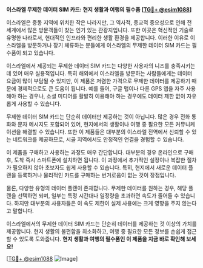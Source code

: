 **이스라엘 무제한 데이터 SIM 카드: 현지 생활과 여행의 필수품 [[TG💪+ @esim1088](https://t.me/s/esim1088)]**

이스라엘은 중동 지역에 위치한 작은 나라지만, 그 역사적, 종교적 중요성으로 인해 전 세계에서 많은 방문객들이 찾는 인기 있는 관광지입니다. 또한 이곳은 혁신적인 기술로 유명한 나라로서, 현대적인 인프라와 편리한 생활 환경을 제공합니다. 이러한 이유로 이스라엘을 방문하거나 장기 체류하는 분들에게 이스라엘의 무제한 데이터 SIM 카드는 필수품이 되고 있습니다.

이스라엘에서 제공되는 무제한 데이터 SIM 카드는 다양한 사용자의 니즈를 충족시키는 데 있어 매우 실용적입니다. 특히 해외에서 이스라엘을 방문하는 사람들에게는 데이터 요금이 많이 부담될 수 있지만, 이 제품은 저렴한 가격으로 무제한 데이터를 제공하기 때문에 경제적으로도 큰 도움이 됩니다. 예를 들어, 구글 맵이나 다른 GPS 앱을 자주 사용해야 하는 경우나, 소셜 미디어를 활발히 이용해야 하는 경우에도 데이터 제한 없이 자유롭게 사용할 수 있습니다.

무제한 데이터 SIM 카드는 단순히 데이터만 제공하는 것이 아닙니다. 많은 경우 전화 통화와 문자 메시지도 포함되어 있어, 현지에서의 생활이나 여행 중 필요한 모든 커뮤니케이션을 해결할 수 있습니다. 또한 이 제품들은 대부분의 이스라엘 전역에서 신뢰할 수 있는 네트워크를 제공하므로, 시골 지역에서도 안정적인 연결을 경험할 수 있습니다.

이 제품을 구매하고 사용하는 과정도 매우 간단합니다. 대부분의 경우 온라인으로 구매 후, 도착 즉시 스마트폰에 설치하면 됩니다. 이 과정에서 추가적인 설정이나 복잡한 절차가 필요하지 않아 초보자도 쉽게 사용할 수 있습니다. 특히, 현지에서 새로운 데이터 플랜을 등록하거나 물리적인 카드를 구매하는 번거로움이 없는 것이 장점입니다.

물론, 다양한 유형의 데이터 플랜이 존재합니다. 무제한 데이터를 원하는 경우, 해당 플랜을 선택하면 되며, 일부는 특정 시간대나 일정량을 초과하면 속도가 줄어들 수 있습니다. 하지만 대부분의 사용자들은 이 속도 제한이 실제 사용에는 크게 영향을 주지 않는다고 말합니다.

이스라엘에서의 무제한 데이터 SIM 카드는 단순히 데이터를 제공하는 것 이상의 가치를 제공합니다. 현지 생활의 불편함을 최소화하고, 여행 중 필요한 모든 정보를 손쉽게 접근할 수 있도록 도와줍니다. **현지 생활과 여행의 필수품인 이 제품을 지금 바로 확인해 보세요!**

[[TG💪+ @esim1088](https://t.me/s/esim1088) ![Image](https://i.postimg.cc/Y0z9fWf4/image.png)]